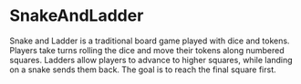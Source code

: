 # SnakeAndLadder
Snake and Ladder is a traditional board game played with dice and tokens. Players take turns rolling the dice and move their tokens along numbered squares. Ladders allow players to advance to higher squares, while landing on a snake sends them back. The goal is to reach the final square first. 
